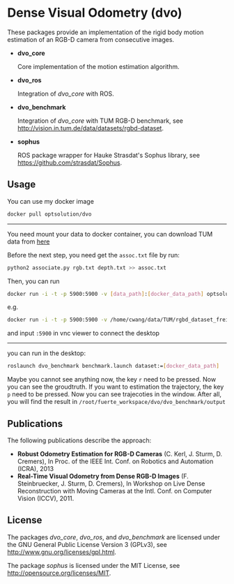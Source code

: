 # Dense Visual Odometry (dvo)

These packages provide an implementation of the rigid body motion estimation of an RGB-D camera from consecutive images.

 *  **dvo_core**
    
    Core implementation of the motion estimation algorithm. 
    
 *  **dvo_ros**
    
    Integration of *dvo_core* with ROS.
    
 *  **dvo_benchmark**
    
    Integration of *dvo_core* with TUM RGB-D benchmark, see http://vision.in.tum.de/data/datasets/rgbd-dataset.
    
 *  **sophus**
    
    ROS package wrapper for Hauke Strasdat's Sophus library, see https://github.com/strasdat/Sophus.
    

## Usage

You can use my docker image
```bash
docker pull optsolution/dvo
```
---

You need mount your data to docker container, you can download TUM data from [here](https://vision.in.tum.de/data/datasets/rgbd-dataset/download)

Before the next step, you need get the `assoc.txt` file by run:
```bash
python2 associate.py rgb.txt depth.txt >> assoc.txt
```
Then, you can run
```bash
docker run -i -t -p 5900:5900 -v [data_path]:[docker_data_path] optsolution/dvo
```
e.g.
```bash
docker run -i -t -p 5900:5900 -v /home/cwang/data/TUM/rgbd_dataset_freiburg1_360:/root/dataset optsolution/dvo
```
and input `:5900` in vnc viewer to connect the desktop

---

you can run in the desktop:
```bash
roslaunch dvo_benchmark benchmark.launch dataset:=[docker_data_path]
```

Maybe you cannot see anything now, the key `r` need to be pressed. Now you can see the groudtruth. If you want to estimation the trajectory, the key `p` need to be pressed. Now you can see trajecoties in the window. After all, you will find the result in `/root/fuerte_workspace/dvo/dvo_benchmark/output`

## Publications

The following publications describe the approach:

 *   **Robust Odometry Estimation for RGB-D Cameras** (C. Kerl, J. Sturm, D. Cremers), In Proc. of the IEEE Int. Conf. on Robotics and Automation (ICRA), 2013
 *   **Real-Time Visual Odometry from Dense RGB-D Images** (F. Steinbruecker, J. Sturm, D. Cremers), In Workshop on Live Dense Reconstruction with Moving Cameras at the Intl. Conf. on Computer Vision (ICCV), 2011.

## License

The packages *dvo_core*, *dvo_ros*, and *dvo_benchmark* are licensed under the GNU General Public License Version 3 (GPLv3), see http://www.gnu.org/licenses/gpl.html.

The package *sophus* is licensed under the MIT License, see http://opensource.org/licenses/MIT.
